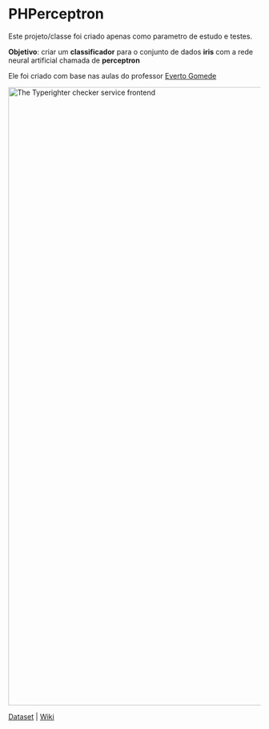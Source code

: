 # PHPerceptron
Este projeto/classe foi criado apenas como parametro de estudo e testes.

**Objetivo**: criar um **classificador** para o conjunto de dados **iris** com a rede neural artificial chamada de **perceptron**

Ele foi criado com base nas aulas do professor [Everto Gomede](https://github.com/gomede)


<img width="1232" alt="The Typerighter checker service frontend" src="https://qph.fs.quoracdn.net/main-qimg-21de73208540d3d7c0d7acb7a8383f4d">

[Dataset](https://archive.ics.uci.edu/ml/datasets/iris) | 
[Wiki](https://pt.wikipedia.org/wiki/Conjunto_de_dados_flor_Iris)
